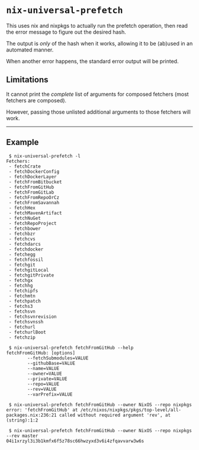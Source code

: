 `nix-universal-prefetch`
========================

This uses nix and nixpkgs to actually run the prefetch operation, then
read the error message to figure out the desired hash.

The output is *only* of the hash when it works, allowing it to be (ab)used
in an automated manner.

When another error happens, the standard error output will be printed.

Limitations
-----------

It cannot print the *complete* list of arguments for composed fetchers (most fetchers are composed).

However, passing those unlisted additional arguments to those fetchers will work.

* * *

Example
-------

```
 $ nix-universal-prefetch -l
Fetchers:
 - fetchCrate
 - fetchDockerConfig
 - fetchDockerLayer
 - fetchFromBitbucket
 - fetchFromGitHub
 - fetchFromGitLab
 - fetchFromRepoOrCz
 - fetchFromSavannah
 - fetchHex
 - fetchMavenArtifact
 - fetchNuGet
 - fetchRepoProject
 - fetchbower
 - fetchbzr
 - fetchcvs
 - fetchdarcs
 - fetchdocker
 - fetchegg
 - fetchfossil
 - fetchgit
 - fetchgitLocal
 - fetchgitPrivate
 - fetchgx
 - fetchhg
 - fetchipfs
 - fetchmtn
 - fetchpatch
 - fetchs3
 - fetchsvn
 - fetchsvnrevision
 - fetchsvnssh
 - fetchurl
 - fetchurlBoot
 - fetchzip

 $ nix-universal-prefetch fetchFromGitHub --help
fetchFromGitHub: [options]
        --fetchSubmodules=VALUE
        --githubBase=VALUE
        --name=VALUE
        --owner=VALUE
        --private=VALUE
        --repo=VALUE
        --rev=VALUE
        --varPrefix=VALUE

 $ nix-universal-prefetch fetchFromGitHub --owner NixOS --repo nixpkgs
error: 'fetchFromGitHub' at /etc/nixos/nixpkgs/pkgs/top-level/all-packages.nix:236:21 called without required argument 'rev', at (string):1:2

 $ nix-universal-prefetch fetchFromGitHub --owner NixOS --repo nixpkgs --rev master
04i1xrzyl3i3b1kmfx6f5z78sc66hwzyxd3v6i4zfqavvarw3w6s

```
